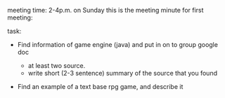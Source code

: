 meeting time: 2-4p.m. on Sunday
this is the meeting minute for first meeting:










task:
- Find information of game engine (java) and put in on to group google doc
   - at least two source.
   - write short (2-3 sentence) summary of the source that you found  
   
- Find an example of a text base rpg game, and describe it